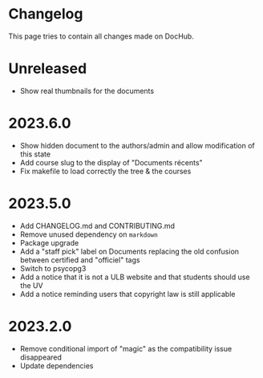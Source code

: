# Changelog

This page tries to contain all changes made on DocHub.

# Unreleased

 * Show real thumbnails for the documents

# 2023.6.0

 * Show hidden document to the authors/admin and allow modification of this state
 * Add course slug to the display of "Documents récents"
 * Fix makefile to load correctly the tree & the courses

# 2023.5.0

 * Add CHANGELOG.md and CONTRIBUTING.md
 * Remove unused dependency on `markdown`
 * Package upgrade
 * Add a "staff pick" label on Documents replacing the old confusion between certified and "officiel" tags
 * Switch to psycopg3
 * Add a notice that it is not a ULB website and that students should use the UV
 * Add a notice reminding users that copyright law is still applicable

# 2023.2.0

 * Remove conditional import of "magic" as the compatibility issue disappeared
 * Update dependencies
